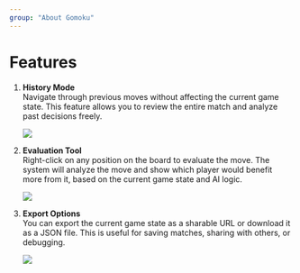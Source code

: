 ```yaml
---
group: "About Gomoku"
---
```


# Features

1. **History Mode**  
   Navigate through previous moves without affecting the current game state. This feature allows you to review the entire match and analyze past decisions freely.

   <img src="/images/feature-history.png" class="w-full border-gray-200 border-2" />

2. **Evaluation Tool**  
   Right-click on any position on the board to evaluate the move. The system will analyze the move and show which player would benefit more from it, based on the current game state and AI logic.

   <img src="/images/feature-evaluation.png" class="w-full border-gray-200 border-2" />

3. **Export Options**  
   You can export the current game state as a sharable URL or download it as a JSON file. This is useful for saving matches, sharing with others, or debugging.

   <img src="/images/feature-export.png" class="w-full border-gray-200 border-2" />
